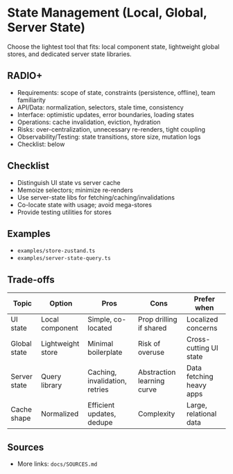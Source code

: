 # State Management (Local, Global, Server State)

Choose the lightest tool that fits: local component state, lightweight global stores, and dedicated server state libraries.

## RADIO+
- Requirements: scope of state, constraints (persistence, offline), team familiarity
- API/Data: normalization, selectors, stale time, consistency
- Interface: optimistic updates, error boundaries, loading states
- Operations: cache invalidation, eviction, hydration
- Risks: over-centralization, unnecessary re-renders, tight coupling
- Observability/Testing: state transitions, store size, mutation logs
- Checklist: below

## Checklist
- Distinguish UI state vs server cache
- Memoize selectors; minimize re-renders
- Use server-state libs for fetching/caching/invalidations
- Co-locate state with usage; avoid mega-stores
- Provide testing utilities for stores

## Examples
- `examples/store-zustand.ts`
- `examples/server-state-query.ts`

## Trade-offs

| Topic        | Option               | Pros                               | Cons                              | Prefer when |
|--------------|----------------------|------------------------------------|-----------------------------------|-------------|
| UI state     | Local component      | Simple, co-located                 | Prop drilling if shared           | Localized concerns |
| Global state | Lightweight store    | Minimal boilerplate                | Risk of overuse                   | Cross-cutting UI state |
| Server state | Query library        | Caching, invalidation, retries     | Abstraction learning curve        | Data fetching heavy apps |
| Cache shape  | Normalized           | Efficient updates, dedupe          | Complexity                        | Large, relational data |

## Sources
- More links: `docs/SOURCES.md`
